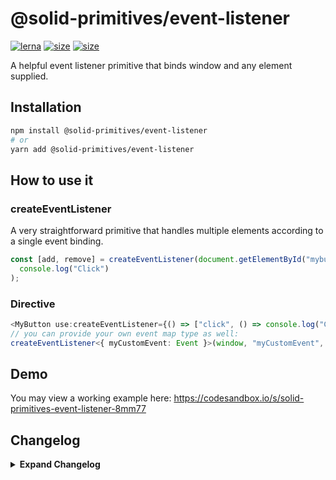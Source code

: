# @solid-primitives/event-listener

[![lerna](https://img.shields.io/badge/maintained%20with-lerna-cc00ff.svg?style=for-the-badge)](https://lerna.js.org/)
[![size](https://img.shields.io/bundlephobia/minzip/@solid-primitives/event-listener?style=for-the-badge)](https://bundlephobia.com/package/@solid-primitives/event-listener)
[![size](https://img.shields.io/npm/v/@solid-primitives/event-listener?style=for-the-badge)](https://www.npmjs.com/package/@solid-primitives/event-listener)

A helpful event listener primitive that binds window and any element supplied.

## Installation

```bash
npm install @solid-primitives/event-listener
# or
yarn add @solid-primitives/event-listener
```

## How to use it

### createEventListener

A very straightforward primitive that handles multiple elements according to a single event binding.

```ts
const [add, remove] = createEventListener(document.getElementById("mybutton"), "mouseDown", () =>
  console.log("Click")
);
```

### Directive

```ts
<MyButton use:createEventListener={() => ["click", () => console.log("Click")]}>Click!</MyButton>;
// you can provide your own event map type as well:
createEventListener<{ myCustomEvent: Event }>(window, "myCustomEvent", () => console.log("yup!"));
```

## Demo

You may view a working example here: https://codesandbox.io/s/solid-primitives-event-listener-8mm77

## Changelog

<details>
<summary><b>Expand Changelog</b></summary>

0.0.100

First ported commit from react-use-event-listener.

1.1.4

Released a version with type mostly cleaned up.

1.2.3

Switched to a more idiomatic pattern: Warning: incompatible with the previous version!

1.2.5

Added CJS build.

1.2.6

Migrated to new build process.

</details>
